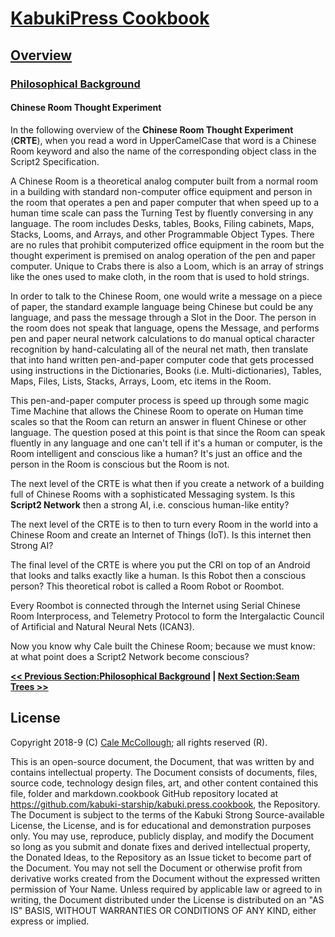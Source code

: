 # [KabukiPress Cookbook](../../readme.md)

## [Overview](../readme.md)

### [Philosophical Background](./readme.md)

#### Chinese Room Thought Experiment

In the following overview of the **Chinese Room Thought Experiment** (**CRTE**), when you read a word in UpperCamelCase that word is a Chinese Room keyword and also the name of the corresponding object class in the Script2 Specification.

A Chinese Room is a theoretical analog computer built from a normal room in a building with standard non-computer office equipment and person in the room that operates a pen and paper computer that when speed up to a human time scale can pass the Turning Test by fluently conversing in any language. The room includes Desks, tables, Books, Filing cabinets, Maps, Stacks, Looms, and Arrays, and other Programmable Object Types. There are no rules that prohibit computerized office equipment in the room but the thought experiment is premised on analog operation of the pen and paper computer. Unique to Crabs there is also a Loom, which is an array of strings like the ones used to make cloth, in the room that is used to hold strings.

In order to talk to the Chinese Room, one would write a message on a piece of paper, the standard example language being Chinese but could be any language, and pass the message through a Slot in the Door. The person in the room does not speak that language, opens the Message, and performs pen and paper neural network calculations to do manual optical character recognition by hand-calculating all of the neural net math, then translate that into hand written pen-and-paper computer code that gets processed using instructions in the Dictionaries, Books (i.e. Multi-dictionaries), Tables, Maps, Files, Lists, Stacks, Arrays, Loom, etc items in the Room.

This pen-and-paper computer process is speed up through some magic Time Machine that allows the Chinese Room to operate on Human time scales so that the Room can return an answer in fluent Chinese or other language. The question posed at this point is that since the Room can speak fluently in any language and one can't tell if it's a human or computer, is the Room intelligent and conscious like a human? It's just an office and the person in the Room is conscious but the Room is not.

The next level of the CRTE is what then if you create a network of a building full of Chinese Rooms with a sophisticated Messaging system. Is this **Script2 Network** then a strong AI, i.e. conscious human-like entity?

The next level of the CRTE is to then to turn every Room in the world into a Chinese Room and create an Internet of Things (IoT). Is this internet then Strong AI?

The final level of the CRTE is where you put the CRI on top of an Android that looks and talks exactly like a human. Is this Robot then a conscious person? This theoretical robot is called a Room Robot or Roombot.

Every Roombot is connected through the Internet using Serial Chinese Room Interprocess, and Telemetry Protocol to form the Intergalactic Council of Artificial and Natural Neural Nets (ICAN3).

Now you know why Cale built the Chinese Room; because we must know: at what point does a Script2 Network become conscious?

**[<< Previous Section:Philosophical Background](./readme.md) | [Next Section:Seam Trees >>](./kabuki_theather_theory_of_consiousness.md)**

## License

Copyright 2018-9 (C) [Cale McCollough](https://calemccollough.github.io); all rights reserved (R).

This is an open-source document, the Document, that was written by and contains intellectual property. The Document consists of documents, files, source code, technology design files, art, and other content contained this file, folder and markdown.cookbook GitHub repository located at <https://github.com/kabuki-starship/kabuki.press.cookbook>, the Repository. The Document is subject to the terms of the Kabuki Strong Source-available License, the License, and is for educational and demonstration purposes only. You may use, reproduce, publicly display, and modify the Document so long as you submit and donate fixes and derived intellectual property, the Donated Ideas, to the Repository as an Issue ticket to become part of the Document. You may not sell the Document or otherwise profit from derivative works created from the Document without the expressed written permission of Your Name. Unless required by applicable law or agreed to in writing, the Document distributed under the License is distributed on an "AS IS" BASIS, WITHOUT WARRANTIES OR CONDITIONS OF ANY KIND, either express or implied.

